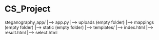 # CS_Project

steganography_app/
  |--> app.py
  |--> uploads (empty folder)
  |--> mappings (empty folder)
  |--> static (empty folder)
  |--> templates/
            |--> index.html
            |--> result.html
            |--> select.html
            
  
